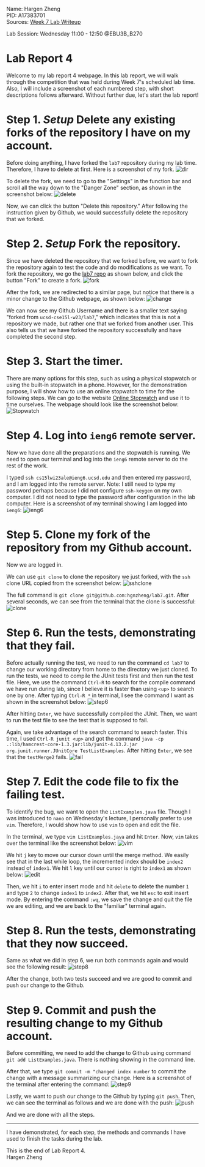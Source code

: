 Name: Hargen Zheng\
PID: A17383701\
Sources: [Week 7 Lab Writeup](https://ucsd-cse15l-w23.github.io/week/week7/)

Lab Session: Wednesday 11:00 - 12:50 @EBU3B_B270

# Lab Report 4
Welcome to my lab report 4 webpage. In this lab report, we will walk through the competition that was held during Week 7's scheduled lab time. Also, I will include a screenshot of each numbered step, with short descriptions follows afterward. Without further due, let's start the lab report!

# Step 1. *Setup* Delete any existing forks of the repository I have on my account.

Before doing anything, I have forked the `lab7` repository during my lab time. Therefore, I have to delete at first. Here is a screenshot of my fork.
![dir](step1-1.png)

To delete the fork, we need to go to the "Settings" in the function bar and scroll all the way down to the "Danger Zone" section, as shown in the screenshot below:
![delete](step1-2.png)

Now, we can click the button "Delete this repository." After following the instruction given by Github, we would successfully delete the repository that we forked.  

# Step 2. *Setup* Fork the repository.
Since we have deleted the repository that we forked before, we want to fork the repository again to test the code and do modifications as we want. To fork the repository, we go the [lab7 repo](https://ucsd-cse15l-w23.github.io/week/week7/) as shown below, and click the button "Fork" to create a fork.
![fork](step2.png)

After the fork, we are redirected to a similar page, but notice that there is a minor change to the Github webpage, as shown below:
![change](step2-2.png)

We can now see my Github Username and there is a smaller text saying "forked from `ucsd-cse15l-w23/lab7`," which indicates that this is not a repository we made, but rather one that we forked from another user. This also tells us that we have forked the repository successfully and have completed the second step.

# Step 3. Start the timer.
There are many options for this step, such as using a physical stopwatch or using the built-in stopwatch in a phone. However, for the demonstration purpose, I will show how to use an online stopwatch to time for the following steps. We can go to the website [Online Stopwatch](https://www.timeanddate.com/stopwatch/) and use it to time ourselves. The webpage should look like the screenshot below:
![Stopwatch](step3.png)

# Step 4. Log into `ieng6` remote server.
Now we have done all the preparations and the stopwatch is running. We need to open our terminal and log into the `ieng6` remote server to do the rest of the work.

I typed `ssh cs15lwi23ale@ieng6.ucsd.edu` and then entered my password, and I am logged into the remote server. Note: I still need to type my password perhaps because I did not configure `ssh-keygen` on my own computer. I did not need to type the password after configuration in the lab computer. Here is a screenshot of my terminal showing I am logged into `ieng6`:
![ieng6](step4.png)

# Step 5. Clone my fork of the repository from my Github account.
Now we are logged in. 

We can use `git clone` to clone the repository we just forked, with the `ssh` clone URL copied from the screenshot below:
![sshclone](step5-1.png)

The full command is `git clone git@github.com:hgnzheng/lab7.git`. After several seconds, we can see from the terminal that the clone is successful:
![clone](step5-2.png)

# Step 6. Run the tests, demonstrating that they fail.
Before actually running the test, we need to run the command `cd lab7` to change our working directory from home to the directory we just cloned. To run the tests, we need to compile the JUnit tests first and then run the test file. Here, we use the command `Ctrl-R` to search for the compile command we have run during lab, since I believe it is faster than using `<up>` to search one by one. After typing `Ctrl-R *` in terminal, I see the command I want as shown in the screenshot below:
![step6](step-6.png)

After hitting `Enter`, we have successfully compiled the JUnit. Then, we want to run the test file to see the test that is supposed to fail. 

Again, we take advantage of the search command to search faster. This time, I used `Ctrl-R junit <up>` and got the command `java -cp .:lib/hamcrest-core-1.3.jar:lib/junit-4.13.2.jar org.junit.runner.JUnitCore TestListExamples`. After hitting `Enter`, we see that the `testMerge2` fails. 
![fail](step6-2.png)

# Step 7. Edit the code file to fix the failing test.
To identify the bug, we want to open the `ListExamples.java` file. Though I was introduced to `nano` on Wednesday's lecture, I personally prefer to use `vim`. Therefore, I would show how to use `vim` to open and edit the file. 

In the terminal, we type `vim ListExamples.java` and hit `Enter`. Now, `vim` takes over the terminal like the screenshot below:
![vim](step6-3.png)

We hit `j` key to move our cursor down until the merge method. We easily see that in the last while loop, the incremented index should be `index2` instead of `index1`. We hit `l` key until our cursor is right to `index1` as shown below:
![edit](step6-4.png)

Then, we hit `i` to enter insert mode and hit `delete` to delete the number `1` and type `2` to change `index1` to `index2`. After that, we hit `esc` to exit insert mode. By entering the command `:wq`, we save the change and quit the file we are editing, and we are back to the "familiar" terminal again.

# Step 8. Run the tests, demonstrating that they now succeed.

Same as what we did in step 6, we run both commands again and would see the following result:
![step8](step8.png)

After the change, both two tests succeed and we are good to commit and push our change to the Github.
# Step 9. Commit and push the resulting change to my Github account.
Before committing, we need to add the change to Github using command `git add ListExamples.java`. There is nothing showing in the command line. 

After that, we type `git commit -m "changed index number` to commit the change with a message summarizing our change. Here is a screenshot of the terminal after entering the command:
![step9](step9.png)

Lastly, we want to push our change to the Github by typing `git push`. Then, we can see the terminal as follows and we are done with the push:
![push](step9-2.png)

And we are done with all the steps.

---

I have demonstrated, for each step, the methods and commands I have used to finish the tasks during the lab. 

This is the end of Lab Report 4.\
Hargen Zheng